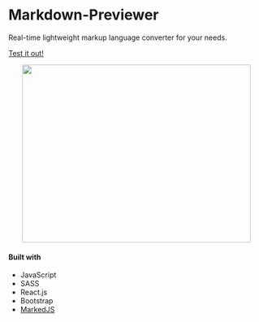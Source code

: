 # Markdown-Previewer
Real-time lightweight markup language converter for your needs. 

[Test it out!](https://thisiswhale.github.io/Markdown-Previewer/)

<p align="center"><img width="450" height="350" src="https://user-images.githubusercontent.com/16066443/36639573-32a8ae04-19c4-11e8-926b-4bbd83f53dc3.JPG"></p>

#### Built with
  - JavaScript
  - SASS
  - React.js
  - Bootstrap
  - [MarkedJS](https://github.com/markedjs/marked)

